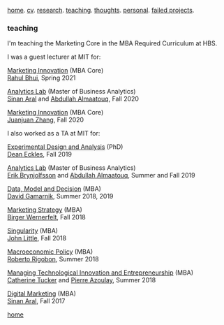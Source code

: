 [home](./). [cv](./assets/files/CV.pdf). [research](./research.md). [teaching](./teaching.md). [thoughts](./thought.md). [personal](./hobby.md). [failed projects](./failed.md).

### teaching 

I'm teaching the Marketing Core in the MBA Required Curriculum at HBS.

I was a guest lecturer at MIT for:

<ins>Marketing Innovation</ins> (MBA Core) <br/>
[Rahul Bhui](https://mitsloan.mit.edu/faculty/directory/rahul-bhui), Spring 2021

<ins>Analytics Lab</ins> (Master of Business Analytics) <br/>
[Sinan Aral](https://mitsloan.mit.edu/faculty/directory/sinan-kayhan-aral) and [Abdullah Almaatouq](https://mitsloan.mit.edu/faculty/directory/abdullah-almaatouq), Fall 2020

<ins>Marketing Innovation</ins> (MBA Core) <br/>
[Juanjuan Zhang](https://mitsloan.mit.edu/faculty/directory/juanjuan-zhang), Fall 2020

I also worked as a TA at MIT for:

<ins>Experimental Design and Analysis</ins> (PhD) <br/>
[Dean Eckles](https://mitsloan.mit.edu/faculty/directory/dean-eckles), Fall 2019

<ins>Analytics Lab</ins> (Master of Business Analytics) <br/>
[Erik Brynjolfsson](http://digital.mit.edu/erik/) and [Abdullah Almaatouq](https://mitsloan.mit.edu/faculty/directory/abdullah-almaatouq), Summer and Fall 2019

<ins>Data, Model and Decision</ins> (MBA) <br/>
[David Gamarnik](http://www.mit.edu/~gamarnik/home.html), Summer 2018, 2019

<ins>Marketing Strategy</ins> (MBA)<br/>
[Birger Wernerfelt](https://mitsloan.mit.edu/faculty/directory/birger-wernerfelt), Fall 2018

<ins>Singularity</ins> (MBA)<br/>
[John Little](https://mitsloan.mit.edu/faculty/directory/john-d-c-little), Fall 2018

<ins>Macroeconomic Policy</ins> (MBA)<br/>
[Roberto Rigobon](https://mitsloan.mit.edu/faculty/directory/roberto-rigobon), Summer 2018

<ins>Managing Technological Innovation and Entrepreneurship</ins> (MBA) <br/>
[Catherine Tucker](https://mitsloan.mit.edu/faculty/directory/catherine-tucker) and [Pierre Azoulay](https://mitsloan.mit.edu/faculty/directory/pierre-azoulay), Summer 2018

<ins>Digital Marketing</ins> (MBA) <br/>
[Sinan Aral](https://mitsloan.mit.edu/faculty/directory/sinan-kayhan-aral), Fall 2017


[home](./)
